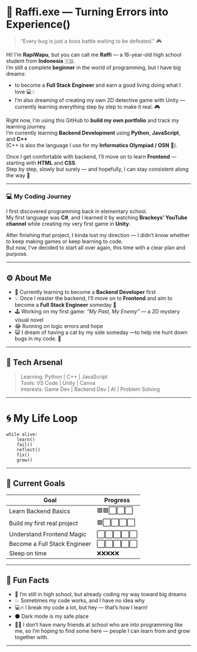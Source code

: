 # 🐾 Raffi.exe — Turning Errors into Experience()

> “Every bug is just a boss battle waiting to be defeated.” 🎮  

Hi! I'm **RapiWapu**, but you can call me **Raffi** — a 16-year-old high school student from **Indonesia** 🇮🇩.  
I’m still a complete **beginner** in the world of programming, but I have big dreams:  
- to become a **Full Stack Engineer** and earn a good living doing what I love 💻💡
- I’m also dreaming of creating my own 2D detective game with Unity —  currently learning everything step by step to make it real. 🎮

Right now, I’m using this GitHub to **build my own portfolio** and track my learning journey.  
I’m currently learning **Backend Development** using **Python**, **JavaScript**, and **C++**  
(C++ is also the language I use for my **Informatics Olympiad / OSN** 🧠).

Once I get comfortable with backend, I’ll move on to learn **Frontend** —  
starting with **HTML** and **CSS**.  
Step by step, slowly but surely — and hopefully, I can stay consistent along the way 🚀

---

### 💻 My Coding Journey
I first discovered programming back in elementary school.  
My first language was **C#**, and I learned it by watching **Brackeys’ YouTube channel** while creating my very first game in **Unity**.  

After finishing that project, I kinda lost my direction — I didn’t know whether to keep making games or keep learning to code.  
But now, I’ve decided to start all over again, this time with a clear plan and purpose.  

---

## ⚙️ About Me
- 🧠 Currently learning to become a **Backend Developer** first  
- 💡 Once I master the backend, I’ll move on to **Frontend** and aim to become a **Full Stack Engineer** someday 🚀  
- 🕹️ Working on my first game: *“My Past, My Enemy”* — a 2D mystery visual novel  
- 😂 Running on logic errors and hope 
- 😺 I dream of having a cat by my side someday —to help me hunt down bugs in my code. 🐾
 

---

## 💾 Tech Arsenal

> Learning: Python | C++ | JavaScript  
> Tools: VS Code | Unity | Canva  
> Interests: Game Dev | Backend Dev | AI | Problem Solving

---

# 🌀 My Life Loop
``` 
while alive:
    learn()
    fail()
    reflect()
    fix()
    grow()
```
---

## 🧩 Current Goals
| Goal                         | Progress |
| ---------------------------- | -------- |
| Learn Backend Basics         | 🟩🟩⬜⬜⬜  |
| Build my first real project  | 🟩⬜⬜⬜⬜   |
| Understand Frontend Magic    | ⬜⬜⬜⬜⬜    |
| Become a Full Stack Engineer | ⬜⬜⬜⬜⬜    |
| Sleep on time                | ❌❌❌❌❌    |

---

## 🎨 Fun Facts
- 🐾 I’m still in high school, but already coding my way toward big dreams
- 💥 Sometimes my code works, and I have no idea why
- 💻🔥 I break my code a lot, but hey — that’s how I learn! 
- ⚫ Dark mode is my safe place
- 🌱💬 I don’t have many friends at school who are into programming like me, so I’m hoping to find some here — people I can learn from and grow together with. 

---
